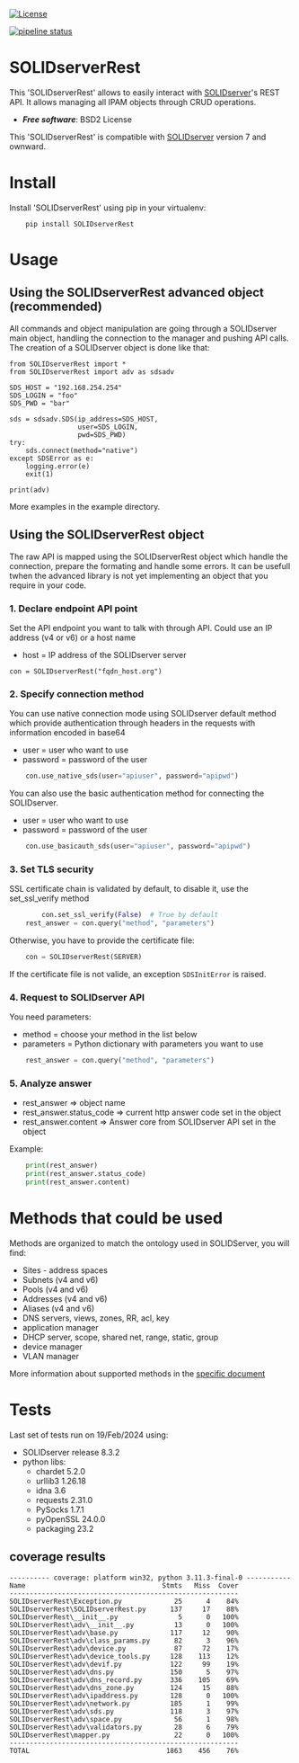 [![License](https://img.shields.io/badge/License-BSD%202--Clause-blue.svg)](https://opensource.org/licenses/BSD-2-Clause)

[![pipeline status](https://gitlab.com/efficientip/solidserverrest/badges/master/pipeline.svg)](https://gitlab.com/efficientip/solidserverrest/commits/master)

# SOLIDserverRest

This 'SOLIDserverRest' allows to easily interact with [SOLIDserver](https://www.efficientip.com/products/solidserver/)'s REST API.
It allows managing all IPAM objects through CRUD operations.

* ***Free software***: BSD2 License

This 'SOLIDserverRest' is compatible with [SOLIDserver](https://www.efficientip.com/products/solidserver/) version 7 and ownward.

# Install
Install 'SOLIDserverRest' using pip in your virtualenv:

```
	pip install SOLIDserverRest
```

# Usage

## Using the SOLIDserverRest advanced object (recommended)

All commands and object manipulation are going through a SOLIDserver main object, handling the connection to the manager and pushing API calls. The creation of a SOLIDserver object is done like that:
```
from SOLIDserverRest import *
from SOLIDserverRest import adv as sdsadv

SDS_HOST = "192.168.254.254"
SDS_LOGIN = "foo"
SDS_PWD = "bar"

sds = sdsadv.SDS(ip_address=SDS_HOST,
                 user=SDS_LOGIN,
                 pwd=SDS_PWD)
try:
    sds.connect(method="native")
except SDSError as e:
    logging.error(e)
    exit(1)

print(adv)

```

More examples in the example directory.

## Using the SOLIDserverRest object

The raw API is mapped using the SOLIDserverRest object which handle the connection, prepare the formating and handle some errors. It can be usefull twhen the advanced library is not yet implementing an object that you require in your code.

### 1. Declare endpoint API point
Set the API endpoint you want to talk with through API. Could use an IP address
(v4 or v6) or a host name
* host = IP address of the SOLIDserver server
```
con = SOLIDserverRest("fqdn_host.org")
```

### 2. Specify connection method
You can use native connection mode using SOLIDserver default method which provide
authentication through headers in the requests with information
encoded in base64

* user = user who want to use
* password = password of the user

```python
	con.use_native_sds(user="apiuser", password="apipwd")
```

You can also use the basic authentication method for connecting the SOLIDserver.

* user = user who want to use
* password = password of the user

```python
	con.use_basicauth_sds(user="apiuser", password="apipwd")
```

### 3. Set TLS security
SSL certificate chain is validated by default, to disable it, use the set_ssl_verify method

```python
        con.set_ssl_verify(False)  # True by default
	rest_answer = con.query("method", "parameters")
```

Otherwise, you have to provide the certificate file:
```python
    con = SOLIDserverRest(SERVER)
```
If the certificate file is not valide, an exception ```SDSInitError``` is raised.

### 4. Request to SOLIDserver API

You need parameters:
* method = choose your method in the list below
* parameters = Python dictionary with parameters you want to use

```python
	rest_answer = con.query("method", "parameters")
```

### 5. Analyze answer

* rest_answer => object name
* rest_answer.status_code => current http answer code set in the object
* rest_answer.content => Answer core from SOLIDserver API set in the object

Example:
```python
	print(rest_answer)
	print(rest_answer.status_code)
	print(rest_answer.content)
```

# Methods that could be used
Methods are organized to match the ontology used in SOLIDServer, you will find:
* Sites - address spaces
* Subnets (v4 and v6)
* Pools (v4 and v6)
* Addresses (v4 and v6)
* Aliases (v4 and v6)
* DNS servers, views, zones, RR, acl, key
* application manager
* DHCP server, scope, shared net, range, static, group
* device manager
* VLAN manager

More information about supported methods in the [specific document](docs/METHODS.md)

# Tests

Last set of tests run on 19/Feb/2024 using:
 * SOLIDserver release 8.3.2
 * python libs:
   * chardet            5.2.0
   * urllib3            1.26.18
   * idna               3.6
   * requests           2.31.0
   * PySocks            1.7.1
   * pyOpenSSL          24.0.0
   * packaging          23.2

## coverage results
```
---------- coverage: platform win32, python 3.11.3-final-0 -----------
Name                                  Stmts   Miss  Cover
---------------------------------------------------------
SOLIDserverRest\Exception.py             25      4    84%
SOLIDserverRest\SOLIDserverRest.py      137     17    88%
SOLIDserverRest\__init__.py               5      0   100%
SOLIDserverRest\adv\__init__.py          13      0   100%
SOLIDserverRest\adv\base.py             117     12    90%
SOLIDserverRest\adv\class_params.py      82      3    96%
SOLIDserverRest\adv\device.py            87     72    17%
SOLIDserverRest\adv\device_tools.py     128    113    12%
SOLIDserverRest\adv\devif.py            122     99    19%
SOLIDserverRest\adv\dns.py              150      5    97%
SOLIDserverRest\adv\dns_record.py       336    105    69%
SOLIDserverRest\adv\dns_zone.py         124     15    88%
SOLIDserverRest\adv\ipaddress.py        128      0   100%
SOLIDserverRest\adv\network.py          185      1    99%
SOLIDserverRest\adv\sds.py              118      3    97%
SOLIDserverRest\adv\space.py             56      1    98%
SOLIDserverRest\adv\validators.py        28      6    79%
SOLIDserverRest\mapper.py                22      0   100%
---------------------------------------------------------
TOTAL                                  1863    456    76%
```